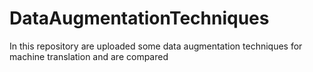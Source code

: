 # DataAugmentationTechniques
In this repository are uploaded some data augmentation techniques for machine translation and are compared
